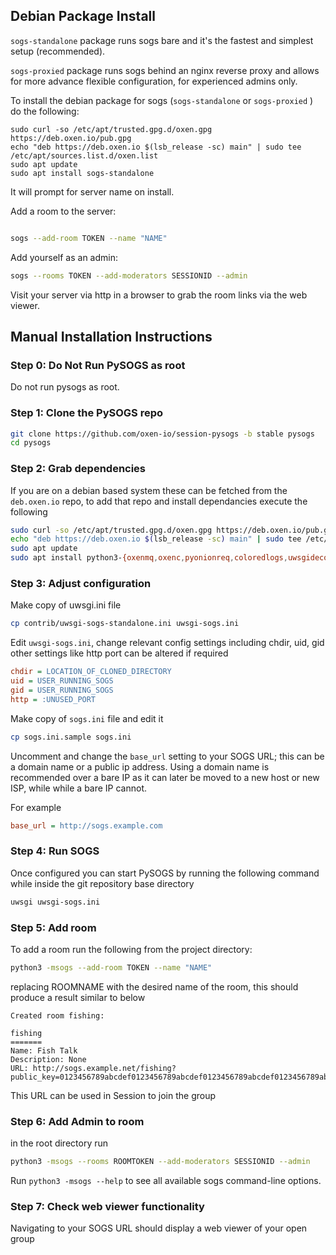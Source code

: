 ## Debian Package Install

`sogs-standalone` package runs sogs bare and it's the fastest and simplest setup (recommended).

`sogs-proxied` package runs sogs behind an nginx reverse proxy and allows for more advance flexible 
configuration, for experienced admins only.

To install the debian package for sogs (`sogs-standalone` or `sogs-proxied` ) do the following:

```
sudo curl -so /etc/apt/trusted.gpg.d/oxen.gpg https://deb.oxen.io/pub.gpg
echo "deb https://deb.oxen.io $(lsb_release -sc) main" | sudo tee /etc/apt/sources.list.d/oxen.list
sudo apt update
sudo apt install sogs-standalone
```

It will prompt for server name on install.

Add a room to the server:

```bash

sogs --add-room TOKEN --name "NAME"
```

Add yourself as an admin:


```bash
sogs --rooms TOKEN --add-moderators SESSIONID --admin
```


Visit your server via http in a browser to grab the room links via the web viewer.



## Manual Installation Instructions

### Step 0: Do Not Run PySOGS as root

Do not run pysogs as root.

### Step 1: Clone the PySOGS repo


```bash
git clone https://github.com/oxen-io/session-pysogs -b stable pysogs
cd pysogs
```

### Step 2: Grab dependencies

If you are on a debian based system these can be fetched from the `deb.oxen.io` repo, to add that
repo and install dependancies execute the following

```bash
sudo curl -so /etc/apt/trusted.gpg.d/oxen.gpg https://deb.oxen.io/pub.gpg
echo "deb https://deb.oxen.io $(lsb_release -sc) main" | sudo tee /etc/apt/sources.list.d/oxen.list
sudo apt update
sudo apt install python3-{oxenmq,oxenc,pyonionreq,coloredlogs,uwsgidecorators,flask,cryptography,nacl,pil,protobuf,openssl,qrencode,better-profanity} uwsgi-plugin-python3
```

### Step 3: Adjust configuration

Make copy of uwsgi.ini file

```bash
cp contrib/uwsgi-sogs-standalone.ini uwsgi-sogs.ini
```

Edit `uwsgi-sogs.ini`, change relevant config settings including chdir, uid, gid other settings like
http port can be altered if required

```ini
chdir = LOCATION_OF_CLONED_DIRECTORY
uid = USER_RUNNING_SOGS
gid = USER_RUNNING_SOGS
http = :UNUSED_PORT
```

Make copy of `sogs.ini` file and edit it

```bash
cp sogs.ini.sample sogs.ini
```

Uncomment and change the `base_url` setting to your SOGS URL; this can be a domain name or a public
ip address.  Using a domain name is recommended over a bare IP as it can later be moved to a new
host or new ISP, while while a bare IP cannot.

For example

```ini
base_url = http://sogs.example.com
```

### Step 4: Run SOGS

Once configured you can start PySOGS by running the following command while inside the git
repository base directory

```bash
uwsgi uwsgi-sogs.ini
```

### Step 5: Add room

To add a room run the following from the project directory:
```bash
python3 -msogs --add-room TOKEN --name "NAME"
```

replacing ROOMNAME with the desired name of the room, this should produce a result similar to below

```text
Created room fishing:

fishing
=======
Name: Fish Talk
Description: None
URL: http://sogs.example.net/fishing?public_key=0123456789abcdef0123456789abcdef0123456789abcdef0123456789abcdef
```

This URL can be used in Session to join the group

### Step 6: Add Admin to room

in the root directory run

```bash
python3 -msogs --rooms ROOMTOKEN --add-moderators SESSIONID --admin
```

Run `python3 -msogs --help` to see all available sogs command-line options.

### Step 7: Check web viewer functionality

Navigating to your SOGS URL should display a web viewer of your open
group



